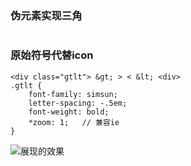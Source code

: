 ### 伪元素实现三角
```

```


### 原始符号代替icon
```
<div class="gtlt"> &gt; > < &lt; <div>
.gtlt {
    font-family: simsun;
    letter-spacing: -.5em;
    font-weight: bold;
    *zoom: 1;   // 兼容ie
}
```
![展现的效果](http://image.zhangxinxu.com/image/blog/201212/2012-12-26_165138.png)
